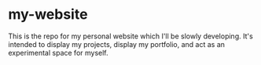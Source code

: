 # my-website
This is the repo for my personal website which I'll be slowly developing. It's intended to display my projects, display my portfolio, and act as an experimental space for myself.
